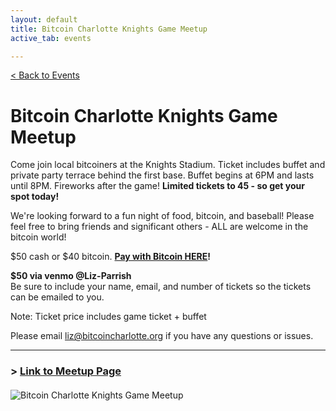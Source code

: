 ```yaml
---
layout: default
title: Bitcoin Charlotte Knights Game Meetup
active_tab: events

---
```


[< Back to Events](/events)

# Bitcoin Charlotte Knights Game Meetup


Come join local bitcoiners at the Knights Stadium. Ticket includes buffet and private party terrace behind the first base. Buffet begins at 6PM and lasts until 8PM. Fireworks after the game! **Limited tickets to 45 - so get your spot today!**

We're looking forward to a fun night of food, bitcoin, and baseball! Please feel free to bring friends and significant others - ALL are welcome in the bitcoin world!

$50 cash or $40 bitcoin. **[Pay with Bitcoin HERE](https://checkout.opennode.com/p/8e945734-6289-4dbb-a9f2-c089dbbf6e3a)!**

**$50 via venmo @Liz-Parrish**<br>
Be sure to include your name, email, and number of tickets so the tickets can be emailed to you.

Note: Ticket price includes game ticket + buffet

Please email [liz@bitcoincharlotte.org](mailto:liz@bitcoincharlotte.org) if you have any questions or issues.


---

### > [Link to Meetup Page](https://www.meetup.com/BitcoinCharlotte/events/285417454/)

<article style="margin:20px 0 50px">
<div class="row justify-content-center">
    <div class="col">
        <img src="/assets/img/posts/InstagramKnights2022.jpg" alt="Bitcoin Charlotte Knights Game Meetup" title="Bitcoin Charlotte Knights Game Meetup"/>
    </div>
</div>
</article>